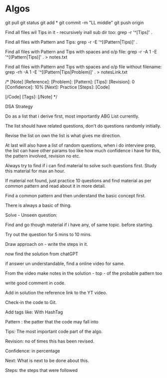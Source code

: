 # Algos

git pull
git status
git add *
git commit -m "LL middle"
git push origin


Find all files wil Tips in it - recursively inall sub dir too: 
grep -r '^\[Tips\]' .

Find all files with Pattern and Tips: 
grep -r -E '^\[(Pattern|Tips)\]' .

Find all files with Pattern and Tips with spaces and o/p file:
grep -r -A 1 -E '^\[(Pattern|Tips)\]' . > notes.txt


Find all files with Pattern and Tips with spaces and o/p file without filename:
grep -rh -A 1 -E '^\[(Pattern|Tips|Problem)\]' . > notesLink.txt


/*
[Note]
[Reference]: 
[Problem]: 
[Pattern]: 
[Tips]: 
[Revision]: 0
[Confidence]: 10%
[Next]: Practice 
[Steps]: 
[Code]	
	
[/Code]
[Tags]: 
[/Note]
*/

DSA Strategy

Do as a list that i derive first, most importantly ABG List currently. 

The list should have related questions, don't do questions randomly initially. 

Revise the list on own the list is what gives me direction. 

At last will also have a list of random questions, when i do interview prep, the list can have other params too like how much confidence i have for this, the pattern involved, revision no etc. 

Always try to find if i can find material to solve such questions first. Study this material for max an hour. 

If material not found, just practice 10 questions and find material as per common pattern and read about it in more detail. 

Find a common pattern and then understand the basic concept first. 

There is always a basic of thing. 

Solve - Unseen question:

Find and go though material if i have any, of same topic. before starting.

Try out the question for 5 mins to 10 mins. 

Draw approach on   - write the steps in it.

now find the solution from chatGPT

if answer un understandable, find a online video for same. 

From the video make notes in the solution - top - of the probable pattern too

write good comment in code. 

Add in solution the reference link to the YT video. 

Check-in the code to Git. 



Add tags like: With HashTag

Pattern : the patter that the code may fall into

Tips: The most important code part of the algo.

Revision: no of times this has been revised.

Confidence: in percentage

Next: What is next to be done about this.

Steps: the steps that were followed